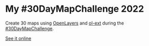 # My #30DayMapChallenge 2022

Create 30 maps using [OpenLayers](https://github.com/openlayers/openlayers) and [ol-ext](https://github.com/Viglino/ol-ext) during the [#30DayMapChallenge](https://30daymapchallenge.com/).

[See it online](https://viglino.github.io/MapChallenge2022/)
